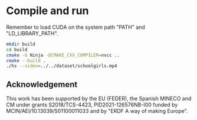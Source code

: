 # Compile and run
Remember to load CUDA on the system path "PATH" and "LD_LIBRARY_PATH".

```bash
mkdir build
cd build
cmake -G Ninja -DCMAKE_CXX_COMPILER=nvcc ..
cmake --build .
./hs --video=../../dataset/schoolgirls.mp4
```

## Acknowledgement
This work has been supported by the EU (FEDER), the Spanish MINECO and CM under grants S2018/TCS-4423, PID2021-126576NB-I00 funded by MCIN/AEI/10.13039/501100011033 and by "ERDF A way of making Europe".
